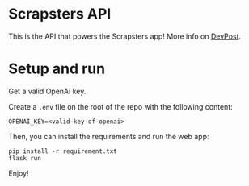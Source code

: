 # Scrapsters API
This is the API that powers the Scrapsters app! More info on [DevPost](https://devpost.com/software/scrapsters).

# Setup and run

Get a valid OpenAi key.

Create a `.env` file on the root of the repo with the following content:

```
OPENAI_KEY=<valid-key-of-openai>
```

Then, you can install the requirements and run the web app:
```
pip install -r requirement.txt
flask run
```

Enjoy!
